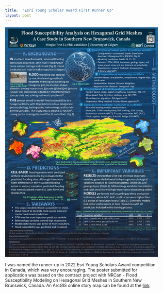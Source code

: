 ```yaml
---
title:  "Esri Young Scholar Award First Runner Up"
layout: post
---
```


![poster](/assets/img/20220427/ESRI_poster_Li_2022.jpg)

I was named the runner-up in 2022 Esri Young Scholars Award competition in Canada, which was very encouraging. The poster submitted for application was based on the contract project with NRCan - Flood Susceptibility Modeling on Hexagonal Grid Meshes in Southern New Brunswick, Canada. An ArcGIS online story map can be found at the [link]( https://storymaps.arcgis.com/stories/f2317e6814d0455a8ea4f2d4af2b0255). 
